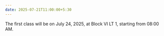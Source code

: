 ```yaml
---
date: 2025-07-21T11:00:00+5:30
---
```

The first class will be on July 24, 2025, at Block VI LT 1, starting from 08:00 AM.
